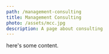 ```yaml
---
path: /management-consulting
title: Management Consulting
photo: /assets/mcc.jpg
description: A page about consulting
---
```

here's some content.
